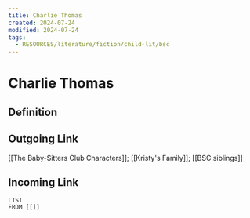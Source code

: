 ```yaml
---
title: Charlie Thomas
created: 2024-07-24
modified: 2024-07-24
tags:
  - RESOURCES/literature/fiction/child-lit/bsc
---
```

# Charlie Thomas
## Definition

## Outgoing Link
[[The Baby-Sitters Club Characters]]; [[Kristy's Family]]; [[BSC siblings]]
## Incoming Link
```dataview
LIST
FROM [[]]
```
